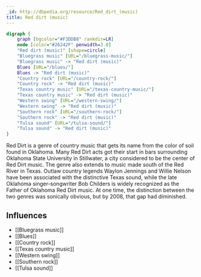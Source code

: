 ```yaml
---
_id: http://dbpedia.org/resource/Red_dirt_(music)
title: Red dirt (music)
---
```


```dot
digraph {
	graph [bgcolor="#F3DDB8" rankdir=LR]
	node [color="#26242F" penwidth=3.0]
	"Red dirt (music)" [shape=circle]
	"Bluegrass music" [URL="/bluegrass-music/"]
	"Bluegrass music" -> "Red dirt (music)"
	Blues [URL="/blues/"]
	Blues -> "Red dirt (music)"
	"Country rock" [URL="/country-rock/"]
	"Country rock" -> "Red dirt (music)"
	"Texas country music" [URL="/texas-country-music/"]
	"Texas country music" -> "Red dirt (music)"
	"Western swing" [URL="/western-swing/"]
	"Western swing" -> "Red dirt (music)"
	"Southern rock" [URL="/southern-rock/"]
	"Southern rock" -> "Red dirt (music)"
	"Tulsa sound" [URL="/tulsa-sound/"]
	"Tulsa sound" -> "Red dirt (music)"
}
```

Red Dirt is a genre of country music that gets its name from the color of soil found in Oklahoma. Many Red Dirt acts got their start in bars surrounding Oklahoma State University in Stillwater, a city considered to be the center of Red Dirt music. The genre also extends to music made south of the Red River in Texas. Outlaw country legends Waylon Jennings and Willie Nelson have been associated with the distinctive Texas sound, while the late Oklahoma singer-songwriter Bob Childers is widely recognized as the Father of Oklahoma Red Dirt music. At one time, the distinction between the two genres was sonically obvious, but by 2008, that gap had diminished.

## Influences

- [[Bluegrass music]]
- [[Blues]]
- [[Country rock]]
- [[Texas country music]]
- [[Western swing]]
- [[Southern rock]]
- [[Tulsa sound]]

